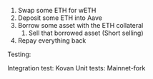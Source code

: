 1. Swap some ETH for wETH
2. Deposit some ETH into Aave
3. Borrow some asset with the ETH collateral
   1. Sell that borrowed asset (Short selling)
4. Repay everything back

Testing:

Integration test: Kovan
Unit tests: Mainnet-fork
